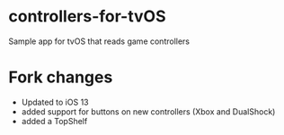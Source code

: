 # controllers-for-tvOS
Sample app for tvOS that reads game controllers

# Fork changes
* Updated to iOS 13
* added support for buttons on new controllers (Xbox and DualShock)
* added a TopShelf
